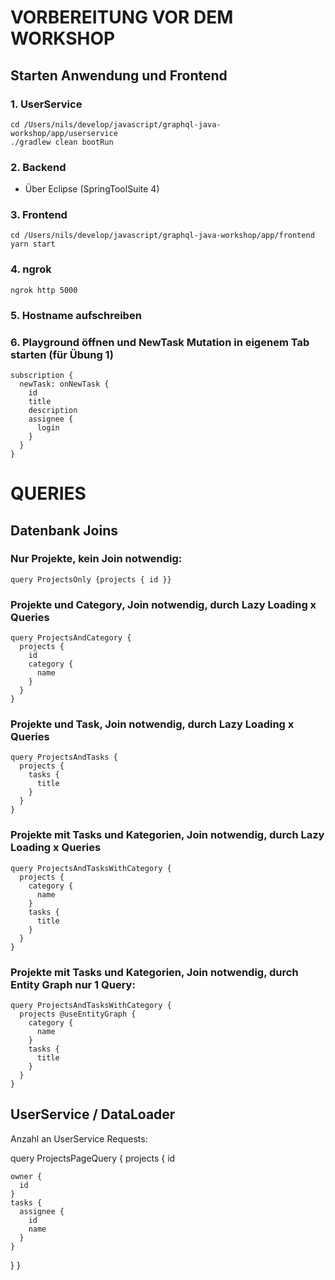 # VORBEREITUNG VOR DEM WORKSHOP

## Starten Anwendung und Frontend

### 1. UserService

```
cd /Users/nils/develop/javascript/graphql-java-workshop/app/userservice
./gradlew clean bootRun
```

### 2. Backend

- Über Eclipse (SpringToolSuite 4)

### 3. Frontend

```
cd /Users/nils/develop/javascript/graphql-java-workshop/app/frontend
yarn start
```

### 4. ngrok

```
ngrok http 5000
```

### 5. Hostname aufschreiben

### 6. Playground öffnen und NewTask Mutation in eigenem Tab starten (für Übung 1)

```
subscription {
  newTask: onNewTask {
    id
    title
    description
    assignee {
      login
    }
  }
}
```

# QUERIES

## Datenbank Joins

### Nur Projekte, kein Join notwendig:

```
query ProjectsOnly {projects { id }}
```

### Projekte und Category, Join notwendig, durch Lazy Loading x Queries

```
query ProjectsAndCategory {
  projects {
    id
    category {
      name
    }
  }
}
```

### Projekte und Task, Join notwendig, durch Lazy Loading x Queries

```
query ProjectsAndTasks {
  projects {
    tasks {
      title
    }
  }
}

```

### Projekte mit Tasks und Kategorien, Join notwendig, durch Lazy Loading x Queries

```
query ProjectsAndTasksWithCategory {
  projects {
    category {
      name
    }
    tasks {
      title
    }
  }
}
```

### Projekte mit Tasks und Kategorien, Join notwendig, durch Entity Graph nur 1 Query:

```
query ProjectsAndTasksWithCategory {
  projects @useEntityGraph {
    category {
      name
    }
    tasks {
      title
    }
  }
}
```

## UserService / DataLoader

Anzahl an UserService Requests:

query ProjectsPageQuery {
projects {
id

    owner {
      id
    }
    tasks {
      assignee {
        id
        name
      }
    }

}
}
